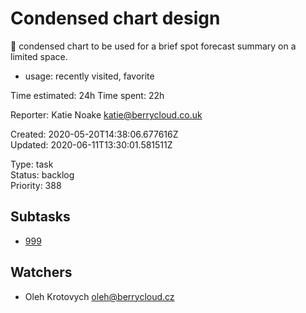# Condensed chart design

🎨 condensed chart to be used for a brief spot forecast summary on a limited space.

- usage: recently visited, favorite

Time estimated: 24h
Time spent: 22h

Reporter: Katie Noake <katie@berrycloud.co.uk>  

Created: 2020-05-20T14:38:06.677616Z  
Updated: 2020-06-11T13:30:01.581511Z

Type: task  
Status: backlog  
Priority: 388

## Subtasks
- [999](999.md "Choose chart library")

## Watchers
- Oleh Krotovych <oleh@berrycloud.cz>
